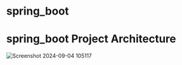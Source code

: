 # spring_boot

# spring_boot Project Architecture

![Screenshot 2024-09-04 105117](https://github.com/user-attachments/assets/b04fa635-9dc1-4c5f-a39c-2f43b776058c)

